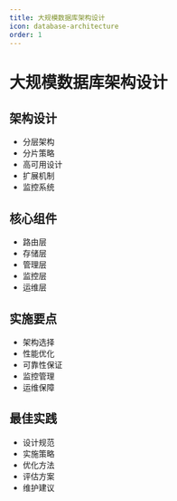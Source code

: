 ```yaml
---
title: 大规模数据库架构设计
icon: database-architecture
order: 1
---
```


# 大规模数据库架构设计

## 架构设计
- 分层架构
- 分片策略
- 高可用设计
- 扩展机制
- 监控系统

## 核心组件
- 路由层
- 存储层
- 管理层
- 监控层
- 运维层

## 实施要点
- 架构选择
- 性能优化
- 可靠性保证
- 监控管理
- 运维保障

## 最佳实践
- 设计规范
- 实施策略
- 优化方法
- 评估方案
- 维护建议
